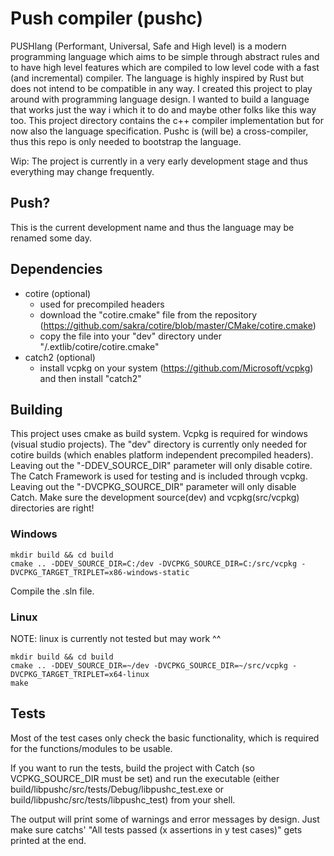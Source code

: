 # Push compiler (pushc)
PUSHlang (Performant, Universal, Safe and High level) is a modern programming language which aims to be simple through abstract rules and to have high level features which are compiled to low level code with a fast (and incremental) compiler. 
The language is highly inspired by Rust but does not intend to be compatible in any way. I created this project to play around with programming language design. I wanted to build a language that works just the way i which it to do and maybe other folks like this way too.
This project directory contains the c++ compiler implementation but for now also the language specification. Pushc is (will be) a cross-compiler, thus this repo is only needed to bootstrap the language.

Wip: The project is currently in a very early development stage and thus everything may change frequently.

## Push?
This is the current development name and thus the language may be renamed some day.

## Dependencies
* cotire (optional)
    * used for precompiled headers
    * download the "cotire.cmake" file from the repository (https://github.com/sakra/cotire/blob/master/CMake/cotire.cmake)
    * copy the file into your "dev" directory under "<dev>/.extlib/cotire/cotire.cmake"
* catch2 (optional)
    * install vcpkg on your system (https://github.com/Microsoft/vcpkg) and then install "catch2"

## Building
This project uses cmake as build system. Vcpkg is required for windows (visual studio projects).
The "dev" directory is currently only needed for cotire builds (which enables platform independent precompiled headers). Leaving out the "-DDEV_SOURCE_DIR" parameter will only disable cotire.
The Catch Framework is used for testing and is included through vcpkg. Leaving out the "-DVCPKG_SOURCE_DIR" parameter will only disable Catch.
Make sure the development source(dev) and vcpkg(src/vcpkg) directories are right!

### Windows
    mkdir build && cd build
    cmake .. -DDEV_SOURCE_DIR=C:/dev -DVCPKG_SOURCE_DIR=C:/src/vcpkg -DVCPKG_TARGET_TRIPLET=x86-windows-static
Compile the .sln file.

### Linux
NOTE: linux is currently not tested but may work ^^

    mkdir build && cd build
    cmake .. -DDEV_SOURCE_DIR=~/dev -DVCPKG_SOURCE_DIR=~/src/vcpkg -DVCPKG_TARGET_TRIPLET=x64-linux
    make

## Tests
Most of the test cases only check the basic functionality, which is required for the functions/modules to be usable.

If you want to run the tests, build the project with Catch (so VCPKG_SOURCE_DIR must be set) and run the executable (either build/libpushc/src/tests/Debug/libpushc_test.exe or build/libpushc/src/tests/libpushc_test) from your shell. 

The output will print some of warnings and error messages by design. Just make sure catchs' "All tests passed (x assertions in y test cases)" gets printed at the end.
